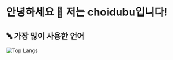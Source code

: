 # 안녕하세요 👋 저는 choidubu입니다!

## 🔤 가장 많이 사용한 언어

![Top Langs](https://github-readme-stats.vercel.app/api/top-langs/?username=choidubu&layout=compact&theme=radical)

